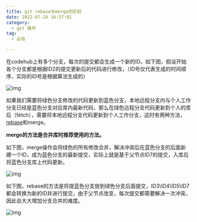 ```yaml
---
title: git rebase与merge的区别
date: 2022-07-26 16:57:01
category: 
  - git 操作
tag: 
  - 必会

---
```


在codehub上有多个分支，每次的提交都会生成一个新的ID。如下图，假设开始各个分支都是根据ID2的提交更新后的代码进行修改，（ID号仅代表生成的时间顺序，实际的ID号是根据算法生成的）

![img](https://afatpig.oss-cn-chengdu.aliyuncs.com/blog/4385e8c23d844b6e9c8b3f1171319b00.png)

如果我们需要将绿色分支修改的代码更新到蓝色分支，本地远程分支内与个人工作分支已经是蓝色分支对应库内最新代码，那么在绿色远程分支代码更新到个人的库后（fetch），需要将本地远程分支代码更新到个人工作分支，这时有两种方法，[rebase](https://so.csdn.net/so/search?q=rebase&spm=1001.2101.3001.7020)和merge。

**merge的方法是合并库时推荐使用的方法。**

如下图，merge操作会将绿色的所有修改合并，解决冲突后在蓝色分支的后面新建一个ID，成为蓝色分支的最新提交，实际上就是基于父节点ID7的提交，入库后将蓝色分支库上代码更新。

![img](https://afatpig.oss-cn-chengdu.aliyuncs.com/blog/bec81683ac884300851f42bd731c4861.png)

如下图，rebase的方法是将提蓝色分支放到绿色分支后面提交，ID3\ID4\ID5\ID7都会转换为新的ID并进行提交，由于父节点改变，每次提交都需要解决一次冲突，因此会大大增加分支合并的难度。

![img](https://afatpig.oss-cn-chengdu.aliyuncs.com/blog/7ed03a3ace22445b9b5f8646fb8f1cc4.png)